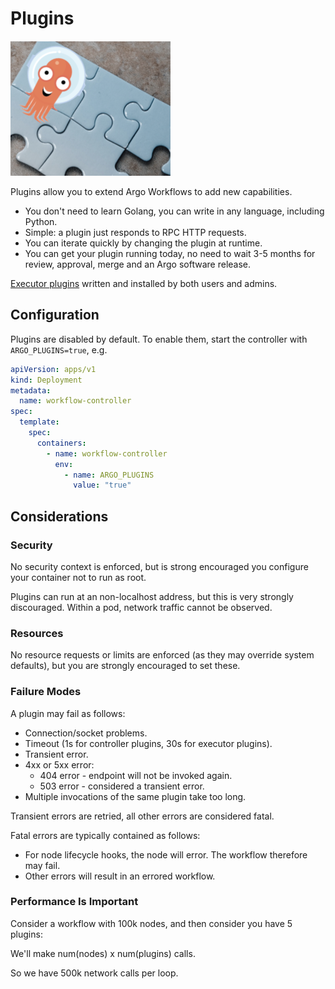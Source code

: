 # Plugins

![Plugins](assets/plugins.png)

Plugins allow you to extend Argo Workflows to add new capabilities.

* You don't need to learn Golang, you can write in any language, including Python.
* Simple: a plugin just responds to RPC HTTP requests.
* You can iterate quickly by changing the plugin at runtime.
* You can get your plugin running today, no need to wait 3-5 months for review, approval, merge and an Argo software
  release.

[Executor plugins](executor_plugins.md) written and installed by both users and admins.

## Configuration

Plugins are disabled by default. To enable them, start the controller with `ARGO_PLUGINS=true`, e.g.

```yaml
apiVersion: apps/v1
kind: Deployment
metadata:
  name: workflow-controller
spec:
  template:
    spec:
      containers:
        - name: workflow-controller
          env:
            - name: ARGO_PLUGINS
              value: "true"
```

## Considerations

### Security

No security context is enforced, but is strong encouraged you configure your container not to run as root.

Plugins can run at an non-localhost address, but this is very strongly discouraged. Within a pod, network traffic cannot
be observed.

### Resources

No resource requests or limits are enforced (as they may override system defaults), but you are strongly encouraged to
set these.

### Failure Modes

A plugin may fail as follows:

* Connection/socket problems.
* Timeout (1s for controller plugins, 30s for executor plugins).
* Transient error.
* 4xx or 5xx error:
    * 404 error - endpoint will not be invoked again.
    * 503 error - considered a transient error.
* Multiple invocations of the same plugin take too long.

Transient errors are retried, all other errors are considered fatal.

Fatal errors are typically contained as follows:

* For node lifecycle hooks, the node will error. The workflow therefore may fail.
* Other errors will result in an errored workflow.

### Performance Is Important

Consider a workflow with 100k nodes, and then consider you have 5 plugins:

We'll make num(nodes) x num(plugins) calls.

So we have 500k network calls per loop. 
